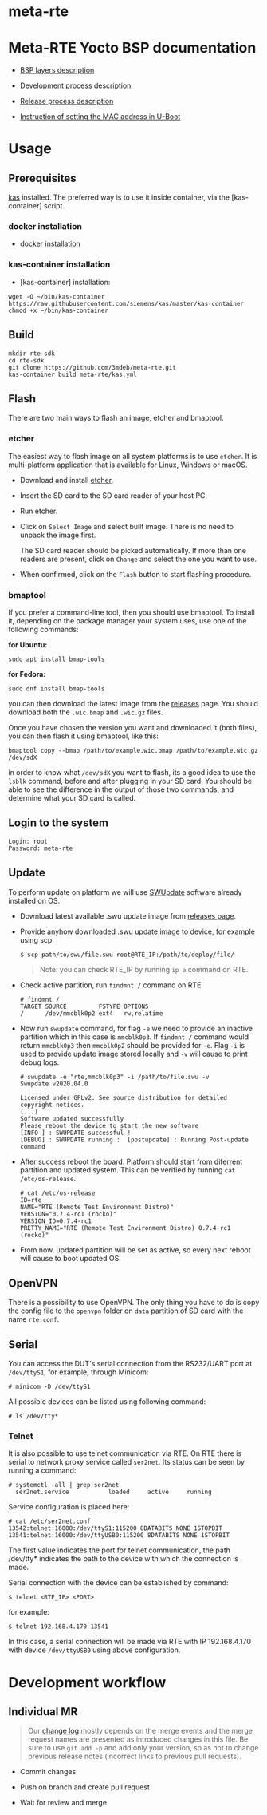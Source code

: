 meta-rte
========

# Meta-RTE Yocto BSP documentation

* [BSP layers description](docs/layer-description.md)

* [Development process description](docs/development.md)

* [Release process description](docs/release.md)

* [Instruction of setting the MAC address in U-Boot](docs/rte-mac-setup.md)

# Usage

## Prerequisites

[kas](https://github.com/siemens/kas) installed. The preferred way is to use it
inside container, via the [kas-container] script.

### docker installation

* [docker installation](https://docs.docker.com/install/)

### kas-container installation

* [kas-container] installation:

```
wget -O ~/bin/kas-container https://raw.githubusercontent.com/siemens/kas/master/kas-container
chmod +x ~/bin/kas-container
```

## Build

```
mkdir rte-sdk
cd rte-sdk
git clone https://github.com/3mdeb/meta-rte.git
kas-container build meta-rte/kas.yml
```

## Flash

There are two main ways to flash an image, etcher and bmaptool.

### etcher

The easiest way to flash image on all system platforms is to use `etcher`. It
is multi-platform application that is available for Linux, Windows or macOS.

- Download and install [etcher](https://etcher.io/).

- Insert the SD card to the SD card reader of your host PC.

- Run etcher.

- Click on `Select Image` and select built image. There is no need to unpack
the image first.

   The SD card reader should be picked automatically. If more than one readers
   are present, click on `Change` and select the one you want to use.

- When confirmed, click on the `Flash` button to start flashing procedure.

### bmaptool

If you prefer a command-line tool, then you should use bmaptool. To install it,
depending on the package manager your system uses, use one of the following
commands:

**for Ubuntu:**
```
sudo apt install bmap-tools
```

**for Fedora:**
```
sudo dnf install bmap-tools
```

you can then download the latest image from the
[releases](https://github.com/3mdeb/meta-rte/releases) page. You should
download both the `.wic.bmap` and `.wic.gz` files.

Once you have chosen the version you want and downloaded it (both files), you can then
flash it using bmaptool, like this:

```
bmaptool copy --bmap /path/to/example.wic.bmap /path/to/example.wic.gz /dev/sdX
```

in order to know what `/dev/sdX` you want to flash, its a good idea to use
the `lsblk` command, before and after plugging in your SD card. You should be
able to see the difference in the output of those two commands, and determine
what your SD card is called.

## Login to the system

```
Login: root
Password: meta-rte
```

## Update

To perform update on platform we will use
[SWUpdate](https://sbabic.github.io/swupdate/index.html) software already
installed on OS.

- Download latest available .swu update image from [releases
  page](https://github.com/3mdeb/meta-rte/releases).

- Provide anyhow downloaded .swu update image to device, for example using scp
  ```shell
  $ scp path/to/swu/file.swu root@RTE_IP:/path/to/deploy/file/
  ```

  >Note: you can check RTE_IP by running `ip a` command on RTE.

- Check active partition, run `findmnt /` command on RTE
  ```shell
  # findmnt /
  TARGET SOURCE         FSTYPE OPTIONS
  /      /dev/mmcblk0p2 ext4   rw,relatime
  ```

- Now run `swupdate` command, for flag `-e` we need to provide an inactive
  partition which in this case is `mmcblk0p3`. If `findmnt /` command would
  return `mmcblk0p3` then `mmcblk0p2` should be provided for `-e`. Flag `-i` is
  used to provide update image stored locally and `-v` will cause to print debug
  logs.
  ```shell
  # swupdate -e "rte,mmcblk0p3" -i /path/to/file.swu -v
  Swupdate v2020.04.0

  Licensed under GPLv2. See source distribution for detailed copyright notices.
  (...)
  Software updated successfully
  Please reboot the device to start the new software
  [INFO ] : SWUPDATE successful !
  [DEBUG] : SWUPDATE running :  [postupdate] : Running Post-update command
  ```

- After success reboot the board. Platform should start from diferrent partition
  and updated system. This can be verified by running `cat /etc/os-release`.
  ```shell
  # cat /etc/os-release
  ID=rte
  NAME="RTE (Remote Test Environment Distro)"
  VERSION="0.7.4-rc1 (rocko)"
  VERSION_ID=0.7.4-rc1
  PRETTY_NAME="RTE (Remote Test Environment Distro) 0.7.4-rc1 (rocko)"
  ```

- From now, updated partition will be set as active, so every next reboot will
  cause to boot updated OS.

## OpenVPN

There is a possibility to use OpenVPN. The only thing you have to do is
copy the config file to the `openvpn` folder on `data` partition of
SD card with the name `rte.conf`.

## Serial

You can access the DUT's serial connection from the RS232/UART port at
`/dev/ttyS1`, for example, through Minicom:

```
# minicom -D /dev/ttyS1
```

All possible devices can be listed using following command:

```
# ls /dev/tty*
```

### Telnet

It is also possible to use telnet communication via RTE. On RTE there is serial
to network proxy service called `ser2net`. Its status can be seen by running a
command:

```
# systemctl -all | grep ser2net
  ser2net.service           loaded     active     running
```

Service configuration is placed here:

```
# cat /etc/ser2net.conf
13542:telnet:16000:/dev/ttyS1:115200 8DATABITS NONE 1STOPBIT
13541:telnet:16000:/dev/ttyUSB0:115200 8DATABITS NONE 1STOPBIT
```

The first value indicates the port for telnet communication, the path /dev/tty*
indicates the path to the device with which the connection is made.

Serial connection with the device can be established by command:

```
$ telnet <RTE_IP> <PORT>
```

for example:

```
$ telnet 192.168.4.170 13541
```

In this case, a serial connection will be made via RTE with IP 192.168.4.170
with device `/dev/ttyUSB0` using above configuration.

# Development workflow

## Individual MR

> Our [change log](CHANGELOG.md) mostly depends on the merge events and the
> merge request names are presented as introduced changes in this file. Be sure
to use `git add -p` and add only your version, so as not to change previous
release notes (incorrect links to previous pull requests).

* Commit changes

* Push on branch and create pull request

* Wait for review and merge
